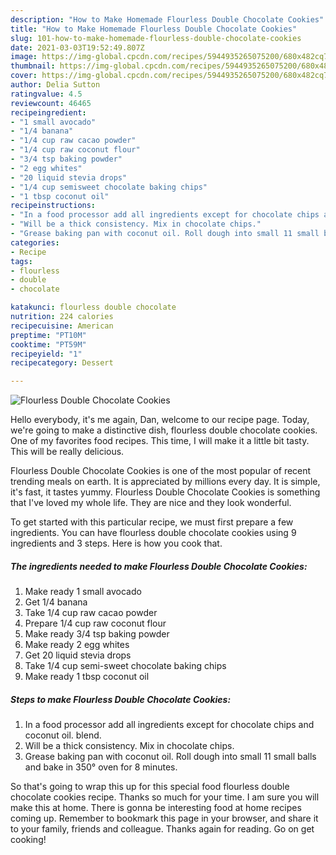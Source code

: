 ```yaml
---
description: "How to Make Homemade Flourless Double Chocolate Cookies"
title: "How to Make Homemade Flourless Double Chocolate Cookies"
slug: 101-how-to-make-homemade-flourless-double-chocolate-cookies
date: 2021-03-03T19:52:49.807Z
image: https://img-global.cpcdn.com/recipes/5944935265075200/680x482cq70/flourless-double-chocolate-cookies-recipe-main-photo.jpg
thumbnail: https://img-global.cpcdn.com/recipes/5944935265075200/680x482cq70/flourless-double-chocolate-cookies-recipe-main-photo.jpg
cover: https://img-global.cpcdn.com/recipes/5944935265075200/680x482cq70/flourless-double-chocolate-cookies-recipe-main-photo.jpg
author: Delia Sutton
ratingvalue: 4.5
reviewcount: 46465
recipeingredient:
- "1 small avocado"
- "1/4 banana"
- "1/4 cup raw cacao powder"
- "1/4 cup raw coconut flour"
- "3/4 tsp baking powder"
- "2 egg whites"
- "20 liquid stevia drops"
- "1/4 cup semisweet chocolate baking chips"
- "1 tbsp coconut oil"
recipeinstructions:
- "In a food processor add all ingredients except for chocolate chips and coconut oil. blend."
- "Will be a thick consistency. Mix in chocolate chips."
- "Grease baking pan with coconut oil. Roll dough into small 11 small balls and bake in 350° oven for 8 minutes."
categories:
- Recipe
tags:
- flourless
- double
- chocolate

katakunci: flourless double chocolate 
nutrition: 224 calories
recipecuisine: American
preptime: "PT10M"
cooktime: "PT59M"
recipeyield: "1"
recipecategory: Dessert

---
```



![Flourless Double Chocolate Cookies](https://img-global.cpcdn.com/recipes/5944935265075200/680x482cq70/flourless-double-chocolate-cookies-recipe-main-photo.jpg)

Hello everybody, it's me again, Dan, welcome to our recipe page. Today, we're going to make a distinctive dish, flourless double chocolate cookies. One of my favorites food recipes. This time, I will make it a little bit tasty. This will be really delicious.

Flourless Double Chocolate Cookies is one of the most popular of recent trending meals on earth. It is appreciated by millions every day. It is simple, it's fast, it tastes yummy. Flourless Double Chocolate Cookies is something that I've loved my whole life. They are nice and they look wonderful.




To get started with this particular recipe, we must first prepare a few ingredients. You can have flourless double chocolate cookies using 9 ingredients and 3 steps. Here is how you cook that.

<!--inarticleads1-->

##### The ingredients needed to make Flourless Double Chocolate Cookies:

1. Make ready 1 small avocado
1. Get 1/4 banana
1. Take 1/4 cup raw cacao powder
1. Prepare 1/4 cup raw coconut flour
1. Make ready 3/4 tsp baking powder
1. Make ready 2 egg whites
1. Get 20 liquid stevia drops
1. Take 1/4 cup semi-sweet chocolate baking chips
1. Make ready 1 tbsp coconut oil




<!--inarticleads2-->

##### Steps to make Flourless Double Chocolate Cookies:

1. In a food processor add all ingredients except for chocolate chips and coconut oil. blend.
1. Will be a thick consistency. Mix in chocolate chips.
1. Grease baking pan with coconut oil. Roll dough into small 11 small balls and bake in 350° oven for 8 minutes.




So that's going to wrap this up for this special food flourless double chocolate cookies recipe. Thanks so much for your time. I am sure you will make this at home. There is gonna be interesting food at home recipes coming up. Remember to bookmark this page in your browser, and share it to your family, friends and colleague. Thanks again for reading. Go on get cooking!
